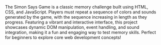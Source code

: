 The Simon Says Game is a classic memory challenge built using HTML, CSS, and JavaScript. Players must repeat a sequence of colors and sounds generated by the game, with the sequence increasing in length as they progress. Featuring a vibrant and interactive interface, this project showcases dynamic DOM manipulation, event handling, and sound integration, making it a fun and engaging way to test memory skills. Perfect for beginners to explore core web development concepts! 
